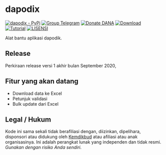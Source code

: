 # dapodix

[![dapodix - PyPi](https://img.shields.io/pypi/v/dapodix)](https://pypi.org/project/dapodix/)
[![Group Telegram](https://img.shields.io/badge/Telegram-Group-blue.svg)](https://t.me/dapodik_2021)
[![Donate DANA](https://img.shields.io/badge/Donasi-DANA-blue)](https://link.dana.id/qr/1lw2r12r)
[![Download](https://img.shields.io/badge/Download-Unduh-brightgreen)](https://github.com/hexatester/dapodix/archive/master.zip)
[![Tutorial](https://img.shields.io/badge/Tutorial-Penggunaan-informational)](https://github.com/hexatester/dapodix/wiki)
[![LISENSI](https://img.shields.io/github/license/hexatester/dapodix)](https://github.com/hexatester/dapodix/blob/master/LISENSI)

Alat bantu aplikasi dapodik.

## Release

Perkiraan release versi 1 akhir bulan September 2020,

## Fitur yang akan datang

- Download data ke Excel
- Petunjuk validasi
- Bulk update dari Excel

## Legal / Hukum

Kode ini sama sekali tidak berafiliasi dengan, diizinkan, dipelihara, disponsori atau didukung oleh [Kemdikbud](https://kemdikbud.go.id/) atau afiliasi atau anak organisasinya. Ini adalah perangkat lunak yang independen dan tidak resmi. _Gunakan dengan risiko Anda sendiri._
